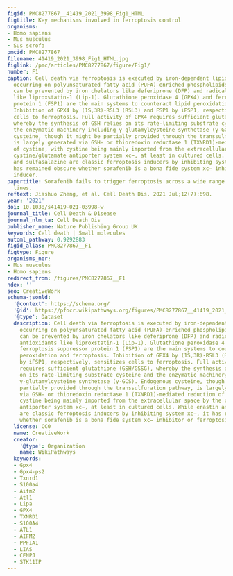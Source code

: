 ```yaml
---
figid: PMC8277867__41419_2021_3998_Fig1_HTML
figtitle: Key mechanisms involved in ferroptosis control
organisms:
- Homo sapiens
- Mus musculus
- Sus scrofa
pmcid: PMC8277867
filename: 41419_2021_3998_Fig1_HTML.jpg
figlink: /pmc/articles/PMC8277867/figure/Fig1/
number: F1
caption: Cell death via ferroptosis is executed by iron-dependent lipid peroxidation
  occurring on polyunsaturated fatty acid (PUFA)-enriched phospholipids. This process
  can be prevented by iron chelators like deferiprone (DFP) and radical-trapping antioxidants
  like liproxstatin-1 (Lip-1). Glutathione peroxidase 4 (GPX4) and ferroptosis suppressor
  protein 1 (FSP1) are the main systems to counteract lipid peroxidation and ferroptosis.
  Inhibition of GPX4 by (1S,3R)-RSL3 (RSL3) and FSP1 by iFSP1, respectively, sensitizes
  cells to ferroptosis. Full activity of GPX4 requires sufficient glutathione (GSH/GSSG),
  whereby the synthesis of GSH relies on its rate-limiting substrate cysteine and
  the enzymatic machinery including γ-glutamylcysteine synthetase (γ-GCS). Endogenous
  cysteine, though it might be partially provided through the transsulfuration pathway,
  is largely generated via GSH- or thioredoxin reductase 1 (TXNRD1)-mediated reduction
  of cystine, with cystine being mainly imported from the extracellular space by the
  cystine/glutamate antiporter system xc−, at least in cultured cells. While erastin
  and sulfasalazine are classic ferroptosis inducers by inhibiting system xc−, it
  has remained obscure whether sorafenib is a bona fide system xc− inhibitor or ferroptosis
  inducer.
papertitle: Sorafenib fails to trigger ferroptosis across a wide range of cancer cell
  lines.
reftext: Jiashuo Zheng, et al. Cell Death Dis. 2021 Jul;12(7):698.
year: '2021'
doi: 10.1038/s41419-021-03998-w
journal_title: Cell Death & Disease
journal_nlm_ta: Cell Death Dis
publisher_name: Nature Publishing Group UK
keywords: Cell death | Small molecules
automl_pathway: 0.9292883
figid_alias: PMC8277867__F1
figtype: Figure
organisms_ner:
- Mus musculus
- Homo sapiens
redirect_from: /figures/PMC8277867__F1
ndex: ''
seo: CreativeWork
schema-jsonld:
  '@context': https://schema.org/
  '@id': https://pfocr.wikipathways.org/figures/PMC8277867__41419_2021_3998_Fig1_HTML.html
  '@type': Dataset
  description: Cell death via ferroptosis is executed by iron-dependent lipid peroxidation
    occurring on polyunsaturated fatty acid (PUFA)-enriched phospholipids. This process
    can be prevented by iron chelators like deferiprone (DFP) and radical-trapping
    antioxidants like liproxstatin-1 (Lip-1). Glutathione peroxidase 4 (GPX4) and
    ferroptosis suppressor protein 1 (FSP1) are the main systems to counteract lipid
    peroxidation and ferroptosis. Inhibition of GPX4 by (1S,3R)-RSL3 (RSL3) and FSP1
    by iFSP1, respectively, sensitizes cells to ferroptosis. Full activity of GPX4
    requires sufficient glutathione (GSH/GSSG), whereby the synthesis of GSH relies
    on its rate-limiting substrate cysteine and the enzymatic machinery including
    γ-glutamylcysteine synthetase (γ-GCS). Endogenous cysteine, though it might be
    partially provided through the transsulfuration pathway, is largely generated
    via GSH- or thioredoxin reductase 1 (TXNRD1)-mediated reduction of cystine, with
    cystine being mainly imported from the extracellular space by the cystine/glutamate
    antiporter system xc−, at least in cultured cells. While erastin and sulfasalazine
    are classic ferroptosis inducers by inhibiting system xc−, it has remained obscure
    whether sorafenib is a bona fide system xc− inhibitor or ferroptosis inducer.
  license: CC0
  name: CreativeWork
  creator:
    '@type': Organization
    name: WikiPathways
  keywords:
  - Gpx4
  - Gpx4-ps2
  - Txnrd1
  - S100a4
  - Aifm2
  - Atl1
  - Lipa
  - GPX4
  - TXNRD1
  - S100A4
  - ATL1
  - AIFM2
  - PPFIA1
  - LIAS
  - CENPJ
  - STK11IP
---
```

